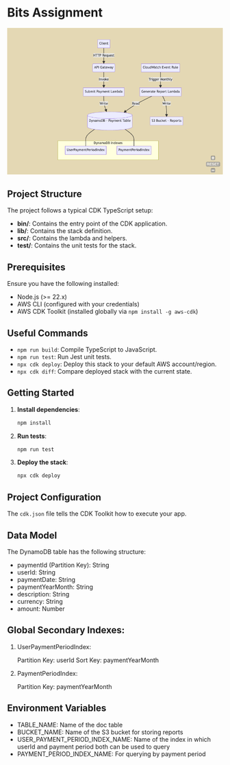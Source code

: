 # Bits Assignment

![UML Diagram](uml.png)

## Project Structure

The project follows a typical CDK TypeScript setup:

- **bin/**: Contains the entry point of the CDK application.
- **lib/**: Contains the stack definition.
- **src/**: Contains the lambda and helpers.
- **test/**: Contains the unit tests for the stack.

## Prerequisites

Ensure you have the following installed:

- Node.js (>= 22.x)
- AWS CLI (configured with your credentials)
- AWS CDK Toolkit (installed globally via `npm install -g aws-cdk`)

## Useful Commands

- `npm run build`: Compile TypeScript to JavaScript.
- `npm run test`: Run Jest unit tests.
- `npx cdk deploy`: Deploy this stack to your default AWS account/region.
- `npx cdk diff`: Compare deployed stack with the current state.

## Getting Started

1. **Install dependencies**:
    ```sh
    npm install
    ```

2. **Run tests**:
    ```sh
    npm run test
    ```

3. **Deploy the stack**:
    ```sh
    npx cdk deploy
    ```

## Project Configuration

The `cdk.json` file tells the CDK Toolkit how to execute your app.

## Data Model
The DynamoDB table has the following structure:

- paymentId (Partition Key): String
- userId: String
- paymentDate: String
- paymentYearMonth: String
- description: String
- currency: String
- amount: Number

## Global Secondary Indexes:

1. UserPaymentPeriodIndex:

    Partition Key: userId
    Sort Key: paymentYearMonth


2. PaymentPeriodIndex:

    Partition Key: paymentYearMonth

## Environment Variables

- TABLE_NAME: Name of the doc table
- BUCKET_NAME: Name of the S3 bucket for storing reports
- USER_PAYMENT_PERIOD_INDEX_NAME: Name of the index in which userId and payment period both can be used to query
- PAYMENT_PERIOD_INDEX_NAME: For querying by payment period

